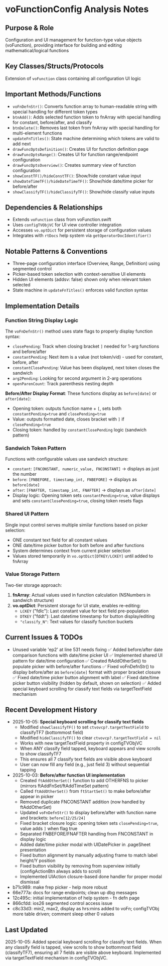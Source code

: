 # voFunctionConfig Analysis Notes

## Purpose & Role
Configuration and UI management for function-type value objects (voFunction), providing interface for building and editing mathematical/logical functions

## Key Classes/Structs/Protocols
Extension of `voFunction` class containing all configuration UI logic

## Important Methods/Functions
- `voFnDefnStr()`: Converts function array to human-readable string with special handling for different token types
- `btnAdd()`: Adds selected function token to fnArray with special handling for constant, before/after, and classify
- `btnDelete()`: Removes last token from fnArray with special handling for multi-element functions
- `updateFnTitles()`: State machine determining which tokens are valid to add next
- `drawFuncOptsDefinition()`: Creates UI for function definition page
- `drawFuncOptsRange()`: Creates UI for function range/endpoint configuration
- `drawFuncOptsOverview()`: Creates summary view of function configuration
- `showConstTF()/hideConstTF()`: Show/hide constant value input
- `showDateTimeTF()/hideDateTimeTF()`: Show/hide date/time picker for before/after
- `showClassifyTF()/hideClassifyTF()`: Show/hide classify value inputs

## Dependencies & Relationships
- Extends `voFunction` class from voFunction.swift
- Uses `configTVObjVC` for UI view controller integration
- Accesses `vo.optDict` for persistent storage of configuration values
- Integrates with `rtDocs` help system via `getOperatorDocIdentifier()`

## Notable Patterns & Conventions
- Three-page configuration interface (Overview, Range, Definition) using segmented control
- Picker-based token selection with context-sensitive UI elements
- Hidden UI elements (addsv: false) shown only when relevant token selected
- State machine in `updateFnTitles()` enforces valid function syntax

## Implementation Details

### Function String Display Logic
The `voFnDefnStr()` method uses state flags to properly display function syntax:
- `closePending`: Track when closing bracket `]` needed for 1-arg functions and before/after
- `constantPending`: Next item is a value (not token/vid) - used for constant, before, after
- `constantClosePending`: Value has been displayed, next token closes the sandwich
- `arg2Pending`: Looking for second argument in 2-arg operations
- `openParenCount`: Track parenthesis nesting depth

**Before/After Display Format**: These functions display as `before[date]` or `after[date]`:
- Opening token: outputs function name + `[`, sets both `constantPending=true` and `closePending=true`
- Value: outputs formatted date, closes bracket with `]` if `closePending=true`
- Closing token: handled by `constantClosePending` logic (sandwich pattern)

### Sandwich Token Pattern
Functions with configurable values use sandwich structure:
- `constant`: `[FNCONSTANT, numeric_value, FNCONSTANT]` → displays as just the number
- `before`: `[FNBEFORE, timestamp_int, FNBEFORE]` → displays as `before[date]`
- `after`: `[FNAFTER, timestamp_int, FNAFTER]` → displays as `after[date]`
- Display logic: Opening token sets `constantPending=true`, value displays and sets `constantClosePending=true`, closing token resets flags

### Shared UI Pattern
Single input control serves multiple similar functions based on picker selection:
- ONE constant text field for all constant values
- ONE date/time picker button for both before and after functions
- System determines context from current picker selection
- Values stored temporarily in `vo.optDict[DTKEY/LCKEY]` until added to fnArray

### Value Storage Pattern
Two-tier storage approach:
1. **fnArray**: Actual values used in function calculation (NSNumbers in sandwich structure)
2. **vo.optDict**: Persistent storage for UI state, enables re-editing:
   - `LCKEY` ("fdlc"): Last constant value for text field pre-population
   - `DTKEY` ("fddt"): Last datetime timestamp for button display/editing
   - `"classify_N"`: Text values for classify function buckets

## Current Issues & TODOs
- Unused variable 'ep2' at line 531 needs fixing
✅ Added before/after date comparison functions with date/time picker UI
✅ Implemented shared UI pattern for date/time configuration
✅ Created ftAddOtherSet() to populate picker with before/after functions
✅ Fixed voFnDefnStr() to display before/after as `before[date]` format with proper bracket closure
✅ Fixed date/time picker button alignment with label
✅ Fixed date/time picker button visibility (hidden by default, shown on selection)
✅ Added special keyboard scrolling for classify text fields via targetTextField mechanism

## Recent Development History
- 2025-10-05: **Special keyboard scrolling for classify text fields**
  - Modified `showClassifyTF()` to set `ctvovcp?.targetTextField` to classifyTF7 (bottommost field)
  - Modified `hideClassifyTF()` to clear `ctvovcp?.targetTextField = nil`
  - Works with new targetTextField property in configTVObjVC
  - When ANY classify field tapped, keyboard appears and view scrolls to show classifyTF7
  - This ensures all 7 classify text fields are visible above keyboard
  - User can now fill any field (e.g., just field 3) without sequential tapping
- 2025-10-03: **Before/after function UI implementation**
  - Created `ftAddOtherSet()` function to add OTHERFNS to picker (mirrors ftAddFnSet/ftAddTimeSet pattern)
  - Called `ftAddOtherSet()` from `ftStartSet()` to make before/after appear in picker
  - Removed duplicate FNCONSTANT addition (now handled by ftAddOtherSet)
  - Updated `voFnDefnStr()` to display before/after with function name and brackets: `before[12/25/24]`
  - Fixed bracket closure logic: opening token sets `closePending=true`, value adds `]` when flag true
  - Separated FNBEFORE/FNAFTER handling from FNCONSTANT in display logic
  - Added date/time picker modal with UIDatePicker in .pageSheet presentation
  - Fixed button alignment by manually adjusting frame to match label height/Y position
  - Fixed button visibility by removing from superview initially (configActionBtn always adds to scroll)
  - Implemented UIAction closure-based done handler for proper modal dismissal
- b71c989: make frep picker - help more robust
- 66e777a: docs for range endpoints; clean up dbg messages
- 12c495c: initial implementation of help system - fn defn page
- 866cfdd: ios26 segmented control access issue
- c8c33d3: min2, max2, display as hrs:mins added to voFn; configTVObj more table driven; comment sleep other 0 values

## Last Updated
2025-10-05: Added special keyboard scrolling for classify text fields. When any classify field is tapped, view scrolls to show bottommost field (classifyTF7), ensuring all 7 fields are visible above keyboard. Implemented via targetTextField mechanism in configTVObjVC.